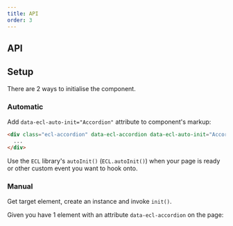 ```yaml
---
title: API
order: 3
---
```




## API

<AccordionJSDoc />

## Setup

There are 2 ways to initialise the component.

### Automatic

Add `data-ecl-auto-init="Accordion"` attribute to component's markup:

```html
<div class="ecl-accordion" data-ecl-accordion data-ecl-auto-init="Accordion">
  ...
</div>
```

Use the `ECL` library's `autoInit()` (`ECL.autoInit()`) when your page is ready or other custom event you want to hook onto.

### Manual

Get target element, create an instance and invoke `init()`.

Given you have 1 element with an attribute `data-ecl-accordion` on the page:


